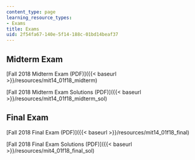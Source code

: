 ```yaml
---
content_type: page
learning_resource_types:
- Exams
title: Exams
uid: 2f54fa67-140e-5f14-188c-01bd14beaf37
---
```


Midterm Exam
------------

[Fall 2018 Midterm Exam (PDF)]({{< baseurl >}}/resources/mit14_01f18_midterm)

[Fall 2018 Midterm Exam Solutions (PDF)]({{< baseurl >}}/resources/mit14_01f18_midterm_sol)

Final Exam
----------

[Fall 2018 Final Exam (PDF)]({{< baseurl >}}/resources/mit14_01f18_final)

[Fall 2018 Final Exam Solutions (PDF)]({{< baseurl >}}/resources/mit4_01f18_final_sol)